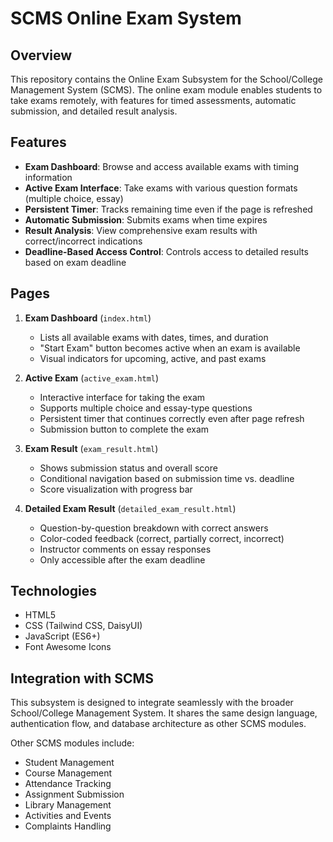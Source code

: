 # SCMS Online Exam System

## Overview
This repository contains the Online Exam Subsystem for the School/College Management System (SCMS). The online exam module enables students to take exams remotely, with features for timed assessments, automatic submission, and detailed result analysis.

## Features
- **Exam Dashboard**: Browse and access available exams with timing information
- **Active Exam Interface**: Take exams with various question formats (multiple choice, essay)
- **Persistent Timer**: Tracks remaining time even if the page is refreshed
- **Automatic Submission**: Submits exams when time expires
- **Result Analysis**: View comprehensive exam results with correct/incorrect indications
- **Deadline-Based Access Control**: Controls access to detailed results based on exam deadline

## Pages
1. **Exam Dashboard** (`index.html`)
   - Lists all available exams with dates, times, and duration
   - "Start Exam" button becomes active when an exam is available
   - Visual indicators for upcoming, active, and past exams

2. **Active Exam** (`active_exam.html`)
   - Interactive interface for taking the exam
   - Supports multiple choice and essay-type questions
   - Persistent timer that continues correctly even after page refresh
   - Submission button to complete the exam

3. **Exam Result** (`exam_result.html`)
   - Shows submission status and overall score
   - Conditional navigation based on submission time vs. deadline
   - Score visualization with progress bar

4. **Detailed Exam Result** (`detailed_exam_result.html`)
   - Question-by-question breakdown with correct answers
   - Color-coded feedback (correct, partially correct, incorrect)
   - Instructor comments on essay responses
   - Only accessible after the exam deadline

## Technologies
- HTML5
- CSS (Tailwind CSS, DaisyUI)
- JavaScript (ES6+)
- Font Awesome Icons


## Integration with SCMS
This subsystem is designed to integrate seamlessly with the broader School/College Management System. It shares the same design language, authentication flow, and database architecture as other SCMS modules.

Other SCMS modules include:
- Student Management
- Course Management
- Attendance Tracking
- Assignment Submission
- Library Management
- Activities and Events
- Complaints Handling



